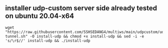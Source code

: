 ## installer udp-custom server side already tested on ubuntu 20.04-x64 ##

```
wget "https://raw.githubusercontent.com/SSHSEDANG4/multiws/main/udpcustom/udp-tunnel.sh" -O install-udp && chmod +x install-udp && sed -i -e 's/\r$//' install-udp && ./install-udp
```
